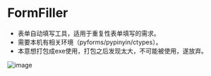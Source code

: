 # FormFiller
* 表单自动填写工具，适用于重复性表单填写的需求。
* 需要本机有相关环境（pyforms/pypinyin/ctypes）。
* 本意想打包成exe使用，打包之后发现太大，不可能被使用，遂放弃。

![image](https://user-images.githubusercontent.com/27627484/42571584-2fb2b2b6-854a-11e8-84c7-21131abf9933.png)
